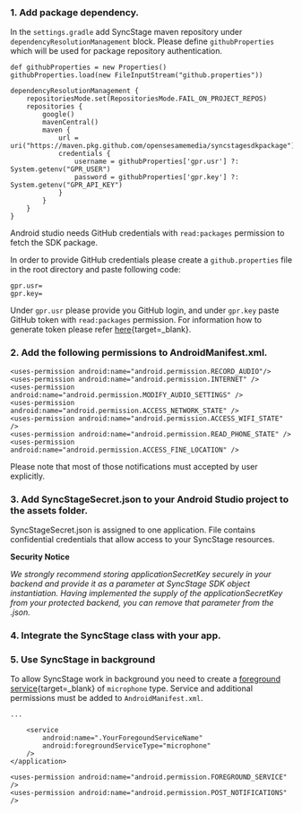 ### 1. Add package dependency.
In the `settings.gradle` add SyncStage maven repository under `dependencyResolutionManagement` block. Please define `githubProperties` which will be used for package repository authentication.

```
def githubProperties = new Properties()
githubProperties.load(new FileInputStream("github.properties"))

dependencyResolutionManagement {
    repositoriesMode.set(RepositoriesMode.FAIL_ON_PROJECT_REPOS)
    repositories {
        google()
        mavenCentral()
        maven {
            url = uri("https://maven.pkg.github.com/opensesamemedia/syncstagesdkpackage")
            credentials {
                username = githubProperties['gpr.usr'] ?: System.getenv("GPR_USER")
                password = githubProperties['gpr.key'] ?: System.getenv("GPR_API_KEY")
            }
        }
    }
}

```

Android studio needs GitHub credentials with `read:packages` permission to fetch the SDK package.

In order to provide GitHub credentials please create a `github.properties` file in the root directory and paste following code:

```
gpr.usr=
gpr.key=
```

Under `gpr.usr` please provide you GitHub login, and under `gpr.key` paste GitHub token with `read:packages` permission. For information how to generate token please refer [here](https://docs.github.com/en/enterprise-server@3.4/authentication/keeping-your-account-and-data-secure/creating-a-personal-access-token){target=_blank}.

### 2. Add the following permissions to AndroidManifest.xml. 

```
<uses-permission android:name="android.permission.RECORD_AUDIO"/>
<uses-permission android:name="android.permission.INTERNET" />
<uses-permission android:name="android.permission.MODIFY_AUDIO_SETTINGS" />
<uses-permission android:name="android.permission.ACCESS_NETWORK_STATE" />
<uses-permission android:name="android.permission.ACCESS_WIFI_STATE" />
<uses-permission android:name="android.permission.READ_PHONE_STATE" />
<uses-permission android:name="android.permission.ACCESS_FINE_LOCATION" />
```

Please note that most of those notifications must accepted by user explicitly.

### 3. Add SyncStageSecret.json to your Android Studio project to the assets folder.

SyncStageSecret.json is assigned to one application. File contains confidential credentials that allow access to your SyncStage resources. 

__Security Notice__

_We strongly recommend storing applicationSecretKey securely in your backend and provide it as a parameter at SyncStage SDK object instantiation. Having implemented the supply of the applicationSecretKey from your protected backend, you can remove that parameter from the .json._


### 4. Integrate the SyncStage class with your app.



### 5. Use SyncStage in background

To allow SyncStage work in background you need to create a [foreground service](https://developer.android.com/guide/components/foreground-services){target=_blank} of `microphone` type.
Service and additional permissions must be added to `AndroidManifest.xml`.

```
...

    <service
        android:name=".YourForegoundServiceName"
        android:foregroundServiceType="microphone" 
    />
</application>

<uses-permission android:name="android.permission.FOREGROUND_SERVICE" />
<uses-permission android:name="android.permission.POST_NOTIFICATIONS" />
```
